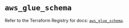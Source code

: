 # `aws_glue_schema`

Refer to the Terraform Registry for docs: [`aws_glue_schema`](https://registry.terraform.io/providers/hashicorp/aws/6.6.0/docs/resources/glue_schema).
